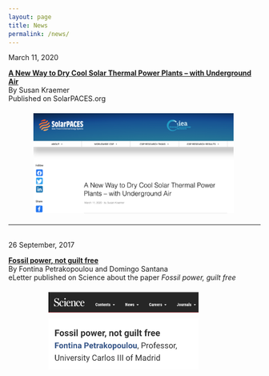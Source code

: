```yaml
---
layout: page
title: News
permalink: /news/
---
```


March 11, 2020  

[**A New Way to Dry Cool Solar Thermal Power Plants – with Underground Air**](https://www.solarpaces.org/a-new-way-to-dry-cool-thermal-power-plants-with-underground%E2%80%A8-air/)<br>
By Susan Kraemer <br>
Published on SolarPACES.org

[<img src="/files/figs/News2.png" alt="Solarpaces" width="400px" style="float: center;margin-left: 50px;margin-top: 7px;margin-bottom: 5px">](https://www.solarpaces.org/a-new-way-to-dry-cool-thermal-power-plants-with-underground%E2%80%A8-air/)

-------------------------------------------------------------------------------

<br>
26 September, 2017

[**Fossil power, not guilt free**](https://science.sciencemag.org/content/356/6340/796/tab-e-letters) <br>
By Fontina Petrakopoulou and Domingo Santana <br>
eLetter published on Science about the paper *Fossil power, guilt free*

[<img src="/files/figs/News1b.png" alt="Comment_scienceb" width="300px" style="float: left;margin-left: 80px;margin-top: 7px;margin-bottom: 5px">](https://science.sciencemag.org/content/356/6340/796/tab-e-letters)
[<img src="/files/figs/News1.png" alt="Comment_sciencea" width="300px" style="float: left;margin-left: 80px;margin-top: 7px;margin-bottom: 5px">](https://science.sciencemag.org/content/356/6340/796/tab-e-letters)

